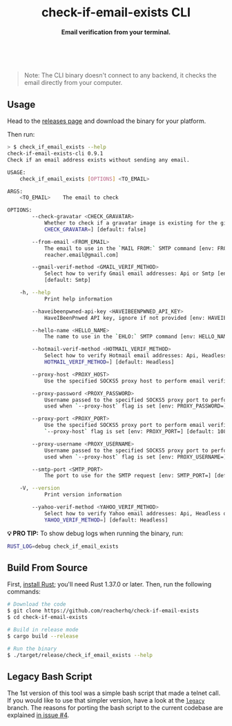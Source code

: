 <br /><br /><br />

<h1 align="center">check-if-email-exists CLI</h1>
<h4 align="center">Email verification from your terminal.</h4>

<br /><br /><br />

> Note: The CLI binary doesn't connect to any backend, it checks the email directly from your computer.

## Usage

Head to the [releases page](https://github.com/reacherhq/check-if-email-exists/releases) and download the binary for your platform.

Then run:

```bash
> $ check_if_email_exists --help
check-if-email-exists-cli 0.9.1
Check if an email address exists without sending any email.

USAGE:
    check_if_email_exists [OPTIONS] <TO_EMAIL>

ARGS:
    <TO_EMAIL>    The email to check

OPTIONS:
        --check-gravatar <CHECK_GRAVATAR>
            Whether to check if a gravatar image is existing for the given email [env:
            CHECK_GRAVATAR=] [default: false]

        --from-email <FROM_EMAIL>
            The email to use in the `MAIL FROM:` SMTP command [env: FROM_EMAIL=] [default:
            reacher.email@gmail.com]

        --gmail-verif-method <GMAIL_VERIF_METHOD>
            Select how to verify Gmail email addresses: Api or Smtp [env: GMAIL_VERIF_METHOD=]
            [default: Smtp]

    -h, --help
            Print help information

        --haveibeenpwned-api-key <HAVEIBEENPWNED_API_KEY>
            HaveIBeenPnwed API key, ignore if not provided [env: HAVEIBEENPWNED_API_KEY=]

        --hello-name <HELLO_NAME>
            The name to use in the `EHLO:` SMTP command [env: HELLO_NAME=] [default: gmail.com]

        --hotmail-verif-method <HOTMAIL_VERIF_METHOD>
            Select how to verify Hotmail email addresses: Api, Headless or Smtp [env:
            HOTMAIL_VERIF_METHOD=] [default: Headless]

        --proxy-host <PROXY_HOST>
            Use the specified SOCKS5 proxy host to perform email verification [env: PROXY_HOST=]

        --proxy-password <PROXY_PASSWORD>
            Username passed to the specified SOCKS5 proxy port to perform email verification. Only
            used when `--proxy-host` flag is set [env: PROXY_PASSWORD=]

        --proxy-port <PROXY_PORT>
            Use the specified SOCKS5 proxy port to perform email verification. Only used when
            `--proxy-host` flag is set [env: PROXY_PORT=] [default: 1080]

        --proxy-username <PROXY_USERNAME>
            Username passed to the specified SOCKS5 proxy port to perform email verification. Only
            used when `--proxy-host` flag is set [env: PROXY_USERNAME=]

        --smtp-port <SMTP_PORT>
            The port to use for the SMTP request [env: SMTP_PORT=] [default: 25]

    -V, --version
            Print version information

        --yahoo-verif-method <YAHOO_VERIF_METHOD>
            Select how to verify Yahoo email addresses: Api, Headless or Smtp [env:
            YAHOO_VERIF_METHOD=] [default: Headless]
```

**💡 PRO TIP:** To show debug logs when running the binary, run:

```bash
RUST_LOG=debug check_if_email_exists
```

## Build From Source

First, [install Rust](https://www.rust-lang.org/tools/install); you'll need Rust 1.37.0 or later. Then, run the following commands:

```bash
# Download the code
$ git clone https://github.com/reacherhq/check-if-email-exists
$ cd check-if-email-exists

# Build in release mode
$ cargo build --release

# Run the binary
$ ./target/release/check_if_email_exists --help
```

## Legacy Bash Script

The 1st version of this tool was a simple bash script that made a telnet call. If you would like to use that simpler version, have a look at the [`legacy`](https://github.com/reacherhq/check-if-email-exists/tree/legacy) branch. The reasons for porting the bash script to the current codebase are explained [in issue #4](https://github.com/reacherhq/check-if-email-exists/issues/4).
